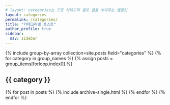 ```yaml
---
# layout: categories는 모든 카테고리 별로 글을 보여주는 템플릿
layout: categories
permalink: /categories/
title: "카테고리별 포스트"
author_profile: true
sidebar:
  nav: sidebar
---
```


{% include group-by-array collection=site.posts field="categories" %}
{% for category in group_names %}
{% assign posts = group_items[forloop.index0] %}

  <h2 id="{{ category | slugify }}" class="archive__subtitle">{{ category }}</h2>
  {% for post in posts %}
    {% include archive-single.html %}
  {% endfor %}
{% endfor %}
